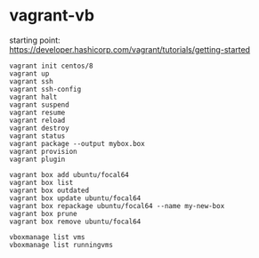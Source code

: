 # vagrant-vb

starting point: \
https://developer.hashicorp.com/vagrant/tutorials/getting-started

```
vagrant init centos/8
vagrant up
vagrant ssh
vagrant ssh-config
vagrant halt
vagrant suspend
vagrant resume
vagrant reload
vagrant destroy
vagrant status
vagrant package --output mybox.box
vagrant provision
vagrant plugin 

vagrant box add ubuntu/focal64
vagrant box list
vagrant box outdated
vagrant box update ubuntu/focal64
vagrant box repackage ubuntu/focal64 --name my-new-box
vagrant box prune
vagrant box remove ubuntu/focal64

vboxmanage list vms
vboxmanage list runningvms
```
